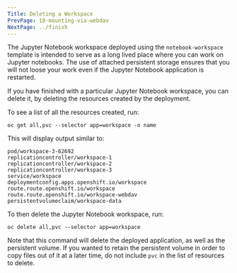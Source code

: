 ```yaml
---
Title: Deleting a Workspace
PrevPage: 10-mounting-via-webdav
NextPage: ../finish
---
```


The Jupyter Notebook workspace deployed using the `notebook-workspace` template is intended to serve as a long lived place where you can work on Jupyter notebooks. The use of attached persistent storage ensures that you will not loose your work even if the Jupyter Notebook application is restarted.

If you have finished with a particular Jupyter Notebook workspace, you can delete it, by deleting the resources created by the deployment.

To see a list of all the resources created, run:

```execute
oc get all,pvc --selector app=workspace -o name
```

This will display output similar to:

```
pod/workspace-3-62692
replicationcontroller/workspace-1
replicationcontroller/workspace-2
replicationcontroller/workspace-3
service/workspace
deploymentconfig.apps.openshift.io/workspace
route.route.openshift.io/workspace
route.route.openshift.io/workspace-webdav
persistentvolumeclaim/workspace-data
```

To then delete the Jupyter Notebook workspace, run:

```execute
oc delete all,pvc --selector app=workspace
```

Note that this command will delete the deployed application, as well as the persistent volume. If you wanted to retain the persistent volume in order to copy files out of it at a later time, do not include `pvc` in the list of resources to delete.
